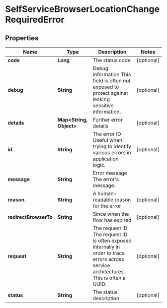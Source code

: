 

# SelfServiceBrowserLocationChangeRequiredError


## Properties

Name | Type | Description | Notes
------------ | ------------- | ------------- | -------------
**code** | **Long** | The status code |  [optional]
**debug** | **String** | Debug information  This field is often not exposed to protect against leaking sensitive information. |  [optional]
**details** | **Map&lt;String, Object&gt;** | Further error details |  [optional]
**id** | **String** | The error ID  Useful when trying to identify various errors in application logic. |  [optional]
**message** | **String** | Error message  The error&#39;s message. | 
**reason** | **String** | A human-readable reason for the error |  [optional]
**redirectBrowserTo** | **String** | Since when the flow has expired |  [optional]
**request** | **String** | The request ID  The request ID is often exposed internally in order to trace errors across service architectures. This is often a UUID. |  [optional]
**status** | **String** | The status description |  [optional]



